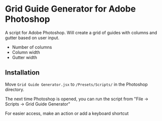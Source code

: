 Grid Guide Generator for Adobe Photoshop
====================

A script for Adobe Photoshop. Will create a grid of guides with columns and gutter based on user input.

* Number of columns
* Column width
* Gutter width

## Installation

Move `Grid Guide Generator.jsx` to `/Presets/Scripts/` in the Photoshop directory.

The next time Photoshop is opened, you can run the script from "File -> Scripts -> Grid Guide Generator"

For easier access, make an action or add a keyboard shortcut
